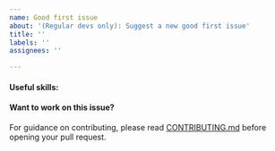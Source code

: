 ```yaml
---
name: Good first issue
about: '(Regular devs only): Suggest a new good first issue'
title: ''
labels: ''
assignees: ''

---
```


<!-- Needs the label "good first issue" assigned manually before or after opening -->

<!-- A good first issue is an uncontroversial issue, that has a relatively unique and obvious solution -->

<!-- Motivate the issue and explain the solution briefly -->

#### Useful skills:

<!-- (For example, “C++11 std::thread”, “Qt5 GUI and async GUI design” or “basic understanding of Techcoin mining and the Techcoin Core RPC interface”.) -->

#### Want to work on this issue?

For guidance on contributing, please read [CONTRIBUTING.md](https://github.com/techcoin/techcoin/blob/master/CONTRIBUTING.md) before opening your pull request.
